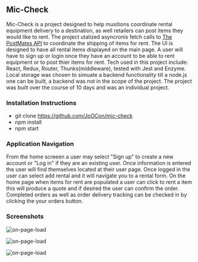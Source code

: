 ## Mic-Check

Mic-Check is a project designed to help musitions coordinate rental equipment delivery to a destination, as well retailers can post items they would like to rent. The project utalized asyncronis fetch calls to [The PostMates API](https://postmates.com/ "The PostMates API") to coordinate the shipping of items for rent. The UI is designed to have all rental items displayed on the main page. A user will have to sign up or login once they have an account to be able to rent equipment or to post thier items for rent. Tech used in this project include: React, Redux, Router, Thunks(middleware), tested with Jest and Enzyme. Local storage was chosen to simuate a backend functionality till a node.js one can be built, a backend was not in the scope of the project. The project was built over the course of 10 days and was an individual project.

### Installation Instructions

* git clone https://github.com/JoOCon/mic-check
* npm install
* npm start

### Application Navigation

From the home screeen a user may select "Sign up" to create a new account or "Log in" if they are an existing user. Once information is entered the user will find themselves located at their user page. Once logged in the user can select add rental and it will navigate you to a rental form. On the home page when items for rent are populated a user can click to rent a item this will produce a quote and if desired the user can confirm the order. Completed orders as well as order delivery tracking can be checked in by clicking the your orders button.

### Screenshots

![on-page-load](src/home-page.png)  

![on-page-load](src/complete.png) 

![on-page-load](src/login.png)  
